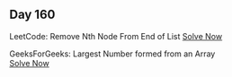 ## Day 160

LeetCode: Remove Nth Node From End of List 
[Solve Now](https://leetcode.com/problems/remove-nth-node-from-end-of-list/description/)

GeeksForGeeks: Largest Number formed from an Array  
[Solve Now](https://www.geeksforgeeks.org/problems/largest-number-formed-from-an-array1117/1)